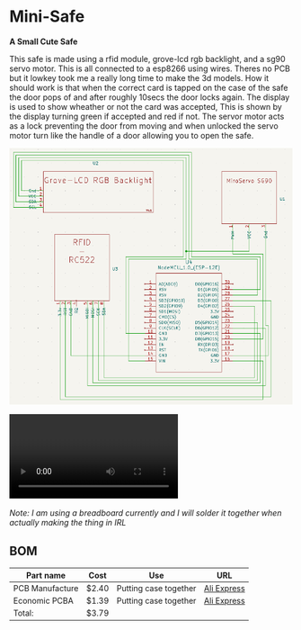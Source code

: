 # Mini-Safe 
**A Small Cute Safe**

This safe is made using a rfid module, grove-lcd rgb backlight, and a sg90 servo motor.
This is all connected to a esp8266 using wires. Theres no PCB but it lowkey took me a really long time to make the 3d models.
How it should work is that when the correct card is tapped on the case of the safe the door pops of and after roughly 10secs the door locks again.
The display is used to show wheather or not the card was accepted, This is shown by the display turning green if accepted and red if not.
The servor motor acts as a lock preventing the door from moving and when unlocked the servo motor turn like the handle of a door allowing you to open the safe.

![Diagram](/Wiring/Diagram.png)

![vid of project](/jounally-things/images/Vid_of_project.mp4)

*Note: I am using a breadboard currently and I will solder it together when actually making the thing in IRL*

## BOM

| Part name         | Cost    | Use                   | URL                                         |
| ----------------- | ------- | --------------------- | ------------------------------------------- |
| PCB Manufacture   | $2.40   | Putting case together |  [Ali Express](https://www.aliexpress.com/) |
| Economic PCBA     | $1.39   | Putting case together |  [Ali Express](https://www.aliexpress.com/) |
| Total:            | $3.79   |                       |                                             |